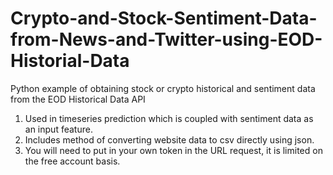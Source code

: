 # Crypto-and-Stock-Sentiment-Data-from-News-and-Twitter-using-EOD-Historial-Data

Python example of obtaining stock or crypto historical and sentiment data from the EOD Historical Data API

1) Used in timeseries prediction which is coupled with sentiment data as an input feature.
2) Includes method of converting website data to csv directly using json.
3) You will need to put in your own token in the URL request, it is limited on the free account basis.
